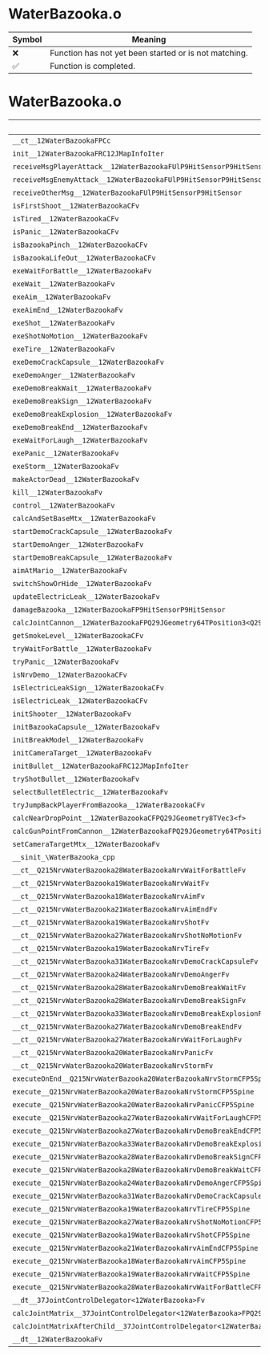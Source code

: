 # WaterBazooka.o
| Symbol | Meaning 
| ------------- | ------------- 
| :x: | Function has not yet been started or is not matching. 
| :white_check_mark: | Function is completed. 


# WaterBazooka.o
| Symbol | Decompiled? |
| ------------- | ------------- |
| `__ct__12WaterBazookaFPCc` | :x: |
| `init__12WaterBazookaFRC12JMapInfoIter` | :x: |
| `receiveMsgPlayerAttack__12WaterBazookaFUlP9HitSensorP9HitSensor` | :x: |
| `receiveMsgEnemyAttack__12WaterBazookaFUlP9HitSensorP9HitSensor` | :x: |
| `receiveOtherMsg__12WaterBazookaFUlP9HitSensorP9HitSensor` | :x: |
| `isFirstShoot__12WaterBazookaCFv` | :x: |
| `isTired__12WaterBazookaCFv` | :x: |
| `isPanic__12WaterBazookaCFv` | :x: |
| `isBazookaPinch__12WaterBazookaCFv` | :x: |
| `isBazookaLifeOut__12WaterBazookaCFv` | :x: |
| `exeWaitForBattle__12WaterBazookaFv` | :x: |
| `exeWait__12WaterBazookaFv` | :x: |
| `exeAim__12WaterBazookaFv` | :x: |
| `exeAimEnd__12WaterBazookaFv` | :x: |
| `exeShot__12WaterBazookaFv` | :x: |
| `exeShotNoMotion__12WaterBazookaFv` | :x: |
| `exeTire__12WaterBazookaFv` | :x: |
| `exeDemoCrackCapsule__12WaterBazookaFv` | :x: |
| `exeDemoAnger__12WaterBazookaFv` | :x: |
| `exeDemoBreakWait__12WaterBazookaFv` | :x: |
| `exeDemoBreakSign__12WaterBazookaFv` | :x: |
| `exeDemoBreakExplosion__12WaterBazookaFv` | :x: |
| `exeDemoBreakEnd__12WaterBazookaFv` | :x: |
| `exeWaitForLaugh__12WaterBazookaFv` | :x: |
| `exePanic__12WaterBazookaFv` | :x: |
| `exeStorm__12WaterBazookaFv` | :x: |
| `makeActorDead__12WaterBazookaFv` | :x: |
| `kill__12WaterBazookaFv` | :x: |
| `control__12WaterBazookaFv` | :x: |
| `calcAndSetBaseMtx__12WaterBazookaFv` | :x: |
| `startDemoCrackCapsule__12WaterBazookaFv` | :x: |
| `startDemoAnger__12WaterBazookaFv` | :x: |
| `startDemoBreakCapsule__12WaterBazookaFv` | :x: |
| `aimAtMario__12WaterBazookaFv` | :x: |
| `switchShowOrHide__12WaterBazookaFv` | :x: |
| `updateElectricLeak__12WaterBazookaFv` | :x: |
| `damageBazooka__12WaterBazookaFP9HitSensorP9HitSensor` | :x: |
| `calcJointCannon__12WaterBazookaFPQ29JGeometry64TPosition3<Q29JGeometry38TMatrix34<Q29JGeometry13SMatrix34C<f>>>RC19JointControllerInfo` | :x: |
| `getSmokeLevel__12WaterBazookaCFv` | :x: |
| `tryWaitForBattle__12WaterBazookaFv` | :x: |
| `tryPanic__12WaterBazookaFv` | :x: |
| `isNrvDemo__12WaterBazookaCFv` | :x: |
| `isElectricLeakSign__12WaterBazookaCFv` | :x: |
| `isElectricLeak__12WaterBazookaCFv` | :x: |
| `initShooter__12WaterBazookaFv` | :x: |
| `initBazookaCapsule__12WaterBazookaFv` | :x: |
| `initBreakModel__12WaterBazookaFv` | :x: |
| `initCameraTarget__12WaterBazookaFv` | :x: |
| `initBullet__12WaterBazookaFRC12JMapInfoIter` | :x: |
| `tryShotBullet__12WaterBazookaFv` | :x: |
| `selectBulletElectric__12WaterBazookaFv` | :x: |
| `tryJumpBackPlayerFromBazooka__12WaterBazookaCFv` | :x: |
| `calcNearDropPoint__12WaterBazookaCFPQ29JGeometry8TVec3<f>` | :x: |
| `calcGunPointFromCannon__12WaterBazookaFPQ29JGeometry64TPosition3<Q29JGeometry38TMatrix34<Q29JGeometry13SMatrix34C<f>>>` | :x: |
| `setCameraTargetMtx__12WaterBazookaFv` | :x: |
| `__sinit_\WaterBazooka_cpp` | :x: |
| `__ct__Q215NrvWaterBazooka28WaterBazookaNrvWaitForBattleFv` | :x: |
| `__ct__Q215NrvWaterBazooka19WaterBazookaNrvWaitFv` | :x: |
| `__ct__Q215NrvWaterBazooka18WaterBazookaNrvAimFv` | :x: |
| `__ct__Q215NrvWaterBazooka21WaterBazookaNrvAimEndFv` | :x: |
| `__ct__Q215NrvWaterBazooka19WaterBazookaNrvShotFv` | :x: |
| `__ct__Q215NrvWaterBazooka27WaterBazookaNrvShotNoMotionFv` | :x: |
| `__ct__Q215NrvWaterBazooka19WaterBazookaNrvTireFv` | :x: |
| `__ct__Q215NrvWaterBazooka31WaterBazookaNrvDemoCrackCapsuleFv` | :x: |
| `__ct__Q215NrvWaterBazooka24WaterBazookaNrvDemoAngerFv` | :x: |
| `__ct__Q215NrvWaterBazooka28WaterBazookaNrvDemoBreakWaitFv` | :x: |
| `__ct__Q215NrvWaterBazooka28WaterBazookaNrvDemoBreakSignFv` | :x: |
| `__ct__Q215NrvWaterBazooka33WaterBazookaNrvDemoBreakExplosionFv` | :x: |
| `__ct__Q215NrvWaterBazooka27WaterBazookaNrvDemoBreakEndFv` | :x: |
| `__ct__Q215NrvWaterBazooka27WaterBazookaNrvWaitForLaughFv` | :x: |
| `__ct__Q215NrvWaterBazooka20WaterBazookaNrvPanicFv` | :x: |
| `__ct__Q215NrvWaterBazooka20WaterBazookaNrvStormFv` | :x: |
| `executeOnEnd__Q215NrvWaterBazooka20WaterBazookaNrvStormCFP5Spine` | :x: |
| `execute__Q215NrvWaterBazooka20WaterBazookaNrvStormCFP5Spine` | :x: |
| `execute__Q215NrvWaterBazooka20WaterBazookaNrvPanicCFP5Spine` | :x: |
| `execute__Q215NrvWaterBazooka27WaterBazookaNrvWaitForLaughCFP5Spine` | :x: |
| `execute__Q215NrvWaterBazooka27WaterBazookaNrvDemoBreakEndCFP5Spine` | :x: |
| `execute__Q215NrvWaterBazooka33WaterBazookaNrvDemoBreakExplosionCFP5Spine` | :x: |
| `execute__Q215NrvWaterBazooka28WaterBazookaNrvDemoBreakSignCFP5Spine` | :x: |
| `execute__Q215NrvWaterBazooka28WaterBazookaNrvDemoBreakWaitCFP5Spine` | :x: |
| `execute__Q215NrvWaterBazooka24WaterBazookaNrvDemoAngerCFP5Spine` | :x: |
| `execute__Q215NrvWaterBazooka31WaterBazookaNrvDemoCrackCapsuleCFP5Spine` | :x: |
| `execute__Q215NrvWaterBazooka19WaterBazookaNrvTireCFP5Spine` | :x: |
| `execute__Q215NrvWaterBazooka27WaterBazookaNrvShotNoMotionCFP5Spine` | :x: |
| `execute__Q215NrvWaterBazooka19WaterBazookaNrvShotCFP5Spine` | :x: |
| `execute__Q215NrvWaterBazooka21WaterBazookaNrvAimEndCFP5Spine` | :x: |
| `execute__Q215NrvWaterBazooka18WaterBazookaNrvAimCFP5Spine` | :x: |
| `execute__Q215NrvWaterBazooka19WaterBazookaNrvWaitCFP5Spine` | :x: |
| `execute__Q215NrvWaterBazooka28WaterBazookaNrvWaitForBattleCFP5Spine` | :x: |
| `__dt__37JointControlDelegator<12WaterBazooka>Fv` | :x: |
| `calcJointMatrix__37JointControlDelegator<12WaterBazooka>FPQ29JGeometry64TPosition3<Q29JGeometry38TMatrix34<Q29JGeometry13SMatrix34C<f>>>RC19JointControllerInfo` | :x: |
| `calcJointMatrixAfterChild__37JointControlDelegator<12WaterBazooka>FPQ29JGeometry64TPosition3<Q29JGeometry38TMatrix34<Q29JGeometry13SMatrix34C<f>>>RC19JointControllerInfo` | :x: |
| `__dt__12WaterBazookaFv` | :x: |
